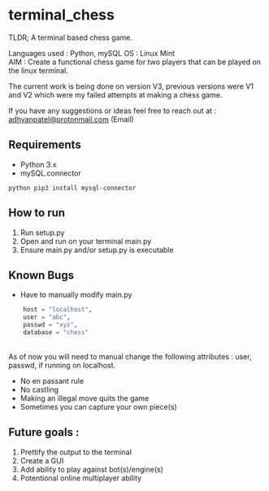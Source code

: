 # terminal_chess
TLDR; A terminal based chess game.

Languages used : Python, mySQL
OS : Linux Mint </br>
AIM : Create a functional chess game for two players that can be played on the linux terminal.

The current work is being done on version V3, previous versions were V1 and V2 which were my failed attempts at making a chess game. 

If you have any suggestions or ideas feel free to reach out at : adhyanpatel@protonmail.com (Email)

## Requirements
* Python 3.x
* mySQL.connector

```python pip3 install mysql-connector```

## How to run
1. Run setup.py 
2. Open and run on your terminal main.py
3. Ensure main.py and/or setup.py is executable
  
## Known Bugs
* Have to manually modify main.py </br>
```python db = mysql.connector.connect(
    host = "localhost",
    user = "abc",
    passwd = "xyz",
    database = "chess"
```
</br>
As of now you will need to manual change the following attributes : user, passwd, if running on localhost.

* No en passant rule
* No castling
* Making an illegal move quits the game 
* Sometimes you can capture your own piece(s)

## Future goals : 
  1. Prettify the output to the terminal
  2. Create a GUI
  3. Add ability to play against bot(s)/engine(s)
  4. Potentional online multiplayer ability
